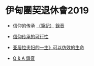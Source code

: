 # 伊甸團契退休會2019 




* 信仰的传承 [（筆記）](retreat2019/信仰的传承.pdf) [錄音](retreat2019/信仰的传承.m4a)

* [信仰传承的可行性](teacher.md)

* [亚居拉夫妇的一生》可以仿效的生命](teacher.md)

* [Q & A 錄音](teacher.md)



